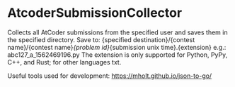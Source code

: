 # AtcoderSubmissionCollector
Collects all AtCoder submissions from the specified user and saves them in the specified directory. 
Save to: {specified destination}/{contest name}/{contest name}_{problem id}_{submission unix time}.{extension}
e.g.: abc127_a_1562469196.py
The extension is only supported for Python, PyPy, C++, and Rust; for other languages txt.

Useful tools used for development: https://mholt.github.io/json-to-go/
